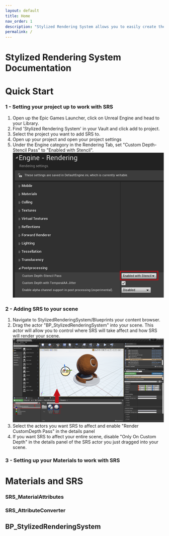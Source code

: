 ```yaml
---
layout: default
title: Home
nav_order: 1
description: "Stylized Rendering System allows you to easily create the perfect art style for your projects."
permalink: /
---
```


# Stylized Rendering System Documentation

# Quick Start

### 1 - Setting your project up to work with SRS

1. Open up the Epic Games Launcher, click on Unreal Engine and head to your Library.
2. Find 'Stylized Rendering System' in your Vault and click add to project.
3. Select the project you want to add SRS to.
4. Open up your project and open your project settings
5. Under the Engine category in the Rendering Tab, set "Custom Depth-Stencil Pass" to "Enabled with Stencil".
![Image](assets/setting_up_stencil.png)

### 2 - Adding SRS to your scene

1. Navigate to StylizedRenderingSystem/Blueprints your content browser.
2. Drag the actor "BP_StylizedRenderingSystem" into your scene. This actor will allow you to control where SRS will take affect and how SRS will render your scene. ![Image](assets/adding_srs.png)
3. Select the actors you want SRS to affect and enable "Render CustomDepth Pass" in the details panel
4. If you want SRS to affect your entire scene, disable "Only On Custom Depth" in the details panel of the SRS actor you just dragged into your scene. 

### 3 - Setting up your Materials to work with SRS

# Materials and SRS

### SRS_MaterialAttributes

### SRS_AttributeConverter


## BP_StylizedRenderingSystem

